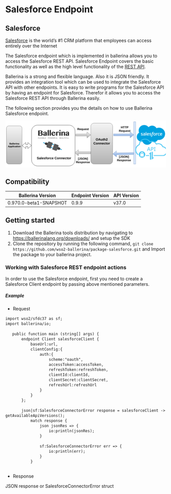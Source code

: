 # Salesforce Endpoint

## Salesforce
[Salesforce](https://www.salesforce.com) is the world’s #1 CRM platform 
that employees can access entirely over the Internet

The Salesforce endpoint which is implemented in ballerina allows you to access the Salesforce REST API. 
Salesforce Endpoint covers the basic functionality as well as the high level functionality 
of the [REST API](https://developer.salesforce.com/page/REST_API).

Ballerina is a strong and flexible language. Also it is JSON friendly. 
It provides an integration tool which can be used to integrate the Salesforce API with other endpoints. 
It is easy to write programs for the Salesforce API by having an endpoint for Salesforce. 
Therefor it allows you to access the Salesforce REST API through Ballerina easily. 

The following section provides you the details on how to use Ballerina Salesforce endpoint.


![alt text](resources/salesforce.png)


## Compatibility

| Ballerina Version         | Endpoint Version          | API Version |
| ------------------------- | ------------------------- | ------------|
|  0.970.0-beta1-SNAPSHOT   |          0.9.9            |   v37.0     |


## Getting started

1. Download the Ballerina tools distribution by navigating to https://ballerinalang.org/downloads/ and setup the SDK
2. Clone the repository by running the following command,
  `git clone https://github.com/wso2-ballerina/package-salesforce.git` and
   Import the package to your ballerina project.

### Working with Salesforce REST endpoint actions

In order to use the Salesforce endpoint, first you need to create a Salesforce Client endpoint 
by passing above mentioned parameters.

##### Example
 * Request

 ```ballerina
import wso2/sfdc37 as sf;
 import ballerina/io;
 
    public function main (string[] args) {
        endpoint Client salesforceClient {
            baseUrl:url,
            clientConfig:{
                auth:{
                    scheme:"oauth",
                    accessToken:accessToken,
                    refreshToken:refreshToken,
                    clientId:clientId,
                    clientSecret:clientSecret,
                    refreshUrl:refreshUrl
                }
            }
        };
    
        json|sf:SalesforceConnectorError response = salesforceClient -> getAvailableApiVersions();
            match response {
                json jsonRes => {
                    io:println(jsonRes);
                }
        
                sf:SalesforceConnectorError err => {
                    io:println(err);
                }
            }
            
```
* Response

JSON response or SalesforceConnectorError struct
